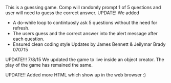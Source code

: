 This is a guessing game. Comp will randomly prompt 1 of 5 questions and user will need to guess the correct answer.
UPDATE!
We added
- A do-while loop to contintuosly ask 5 questions without the need for refresh.
- The users guess and the correct answer into the alert message after each question.
- Ensured clean coding style
Updates by James Bennett & Jeilymar Brady 070715


UPDATE!!!
7/8/15
We updated the game to live inside an object creator.  The play of the game has
remained the same.

UPDATE!!
Added more HTML which show up in the web browser :)
